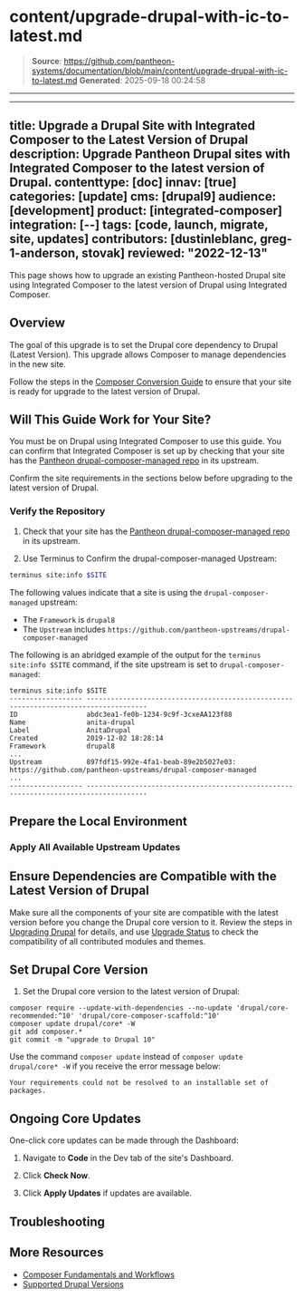 # content/upgrade-drupal-with-ic-to-latest.md

> **Source**: https://github.com/pantheon-systems/documentation/blob/main/content/upgrade-drupal-with-ic-to-latest.md
> **Generated**: 2025-09-18 00:24:58

---

---
title: Upgrade a Drupal Site with Integrated Composer to the Latest Version of Drupal
description: Upgrade Pantheon Drupal sites with Integrated Composer to the latest version of Drupal.
contenttype: [doc]
innav: [true]
categories: [update]
cms: [drupal9]
audience: [development]
product: [integrated-composer]
integration: [--]
tags: [code, launch, migrate, site, updates]
contributors: [dustinleblanc, greg-1-anderson, stovak]
reviewed: "2022-12-13"
---

This page shows how to upgrade an existing Pantheon-hosted Drupal site using Integrated Composer to the latest version of Drupal using Integrated Composer.

<Partial file="drupal/see-landing.md" />


## Overview

The goal of this upgrade is to set the Drupal core dependency to Drupal (Latest Version). This upgrade allows Composer to manage dependencies in the new site.

<Alert title="Note"  type="info" >

Follow the steps in the [Composer Conversion Guide](/guides/composer-convert) to ensure that your site is ready for upgrade to the latest version of Drupal.

</Alert>

## Will This Guide Work for Your Site?

You must be on Drupal using Integrated Composer to use this guide. You can confirm that Integrated Composer is set up by checking that your site has the [Pantheon drupal-composer-managed repo](https://github.com/pantheon-upstreams/drupal-composer-managed) in its upstream.

Confirm the site requirements in the sections below before upgrading to the latest version of Drupal.

### Verify the Repository

1. Check that your site has the [Pantheon drupal-composer-managed repo](https://github.com/pantheon-upstreams/drupal-composer-managed) in its upstream.

1. Use Terminus to Confirm the drupal-composer-managed Upstream:

  ```bash
  terminus site:info $SITE
  ```

  The following values indicate that a site is using the `drupal-composer-managed` upstream:

  - The `Framework` is `drupal8`
  - The `Upstream` includes `https://github.com/pantheon-upstreams/drupal-composer-managed`

  The following is an abridged example of the output for the `terminus site:info $SITE` command, if the site upstream is set to `drupal-composer-managed`:

  ```bash{outputLines:2-18}
  terminus site:info $SITE
  ------------------ -------------------------------------------------------------------------------------
  ID                 abdc3ea1-fe0b-1234-9c9f-3cxeAA123f88
  Name               anita-drupal
  Label              AnitaDrupal
  Created            2019-12-02 18:28:14
  Framework          drupal8
  ...
  Upstream           897fdf15-992e-4fa1-beab-89e2b5027e03: https://github.com/pantheon-upstreams/drupal-composer-managed
  ...
  ------------------ -------------------------------------------------------------------------------------
  ```

## Prepare the Local Environment

<Partial file="drupal/prepare-local-environment-no-clone-new.md" />

### Apply All Available Upstream Updates

<Partial file="drupal-apply-upstream-updates-drupal-recommended.md" />

## Ensure Dependencies are Compatible with the Latest Version of Drupal

 Make sure all the components of your site are compatible with the latest version before you change the Drupal core version to it. Review the steps in [Upgrading Drupal](https://www.drupal.org/docs/upgrading-drupal) for details, and use [Upgrade Status](https://www.drupal.org/project/upgrade_status) to check the compatibility of all contributed modules and themes.

## Set Drupal Core Version

1. Set the Drupal core version to the latest version of Drupal:

  ```shell{promptUser: user}
  composer require --update-with-dependencies --no-update 'drupal/core-recommended:^10' 'drupal/core-composer-scaffold:^10'
  composer update drupal/core* -W
  git add composer.*
  git commit -m "upgrade to Drupal 10"
  ```

<Alert title="Note"  type="info" >

Use the command `composer update` instead of `composer update drupal/core* -W` if you receive the error message below:

 `Your requirements could not be resolved to an installable set of packages.`

</Alert>

## Ongoing Core Updates

One-click core updates can be made through the Dashboard:

1. Navigate to **Code** in the Dev tab of the site's Dashboard.

1. Click **Check Now**.

1. Click **Apply Updates** if updates are available.

## Troubleshooting

<Partial file="composer-updating.md" />

## More Resources

- [Composer Fundamentals and Workflows](/guides/composer)
- [Supported Drupal Versions](/supported-drupal)

